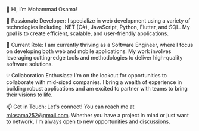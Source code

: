 👋 Hi, I’m Mohammad Osama!

👀 Passionate Developer: I specialize in web development using a variety of technologies including .NET (C#), JavaScript, Python, Flutter, and SQL. My goal is to create efficient, scalable, and user-friendly applications.

🌱 Current Role: I am currently thriving as a Software Engineer, where I focus on developing both web and mobile applications. My work involves leveraging cutting-edge tools and methodologies to deliver high-quality software solutions.

💡 Collaboration Enthusiast: I'm on the lookout for opportunities to collaborate with mid-sized companies. I bring a wealth of experience in building robust applications and am excited to partner with teams to bring their visions to life.

📫 Get in Touch: Let's connect! You can reach me at mlosama252@gmail.com. Whether you have a project in mind or just want to network, I'm always open to new opportunities and discussions.

<!---
Mohammad-Osama252/Mohammad-Osama252 is a ✨ special ✨ repository because its `README.md` (this file) appears on your GitHub profile.
You can click the Preview link to take a look at your changes.
--->
